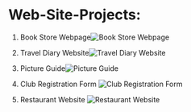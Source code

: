 # Web-Site-Projects:
1) Book Store Webpage![Book Store Webpage](https://user-images.githubusercontent.com/114443699/203210640-609a9aa0-915e-4b14-bfb3-f25b7457383e.png)

2) Travel Diary Website![Travel Diary Website](https://user-images.githubusercontent.com/114443699/203210801-88d006c0-fce0-4a21-98a4-e1f7ba8fc1a0.png)

3) Picture Guide![Picture Guide](https://user-images.githubusercontent.com/114443699/203212281-00ead59f-ad4e-4ce7-8cbe-65b65226368f.png)

4) Club Registration Form
![Club Registration Form](https://user-images.githubusercontent.com/114443699/203212798-b2f286f7-c95b-4a74-9f3c-71653222f6fa.png)

4) Restaurant Website
![Restaurant Website](https://user-images.githubusercontent.com/114443699/209747563-549be0fe-7c58-48c6-9ae9-b99d82c9d02a.png)
